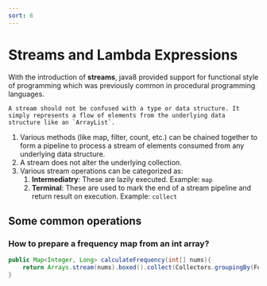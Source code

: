 ```yaml
---
sort: 6
---
```


# Streams and Lambda Expressions

With the introduction of **streams**, java8 provided support for functional style of programming which was previously common in procedural programming languages.

```warning
A stream should not be confused with a type or data structure. It simply represents a flow of elements from the underlying data structure like an `ArrayList`.
```

1. Various methods (like map, filter, count, etc.) can be chained together to form a pipeline to process a stream of elements consumed from any underlying data structure.
2. A stream does not alter the underlying collection.
3. Various stream operations can be categorized as:
   1. **Intermediatry**: These are lazily executed. Example: `map`
   2. **Terminal**: These are used to mark the end of a stream pipeline and return result on execution. Example: `collect`

## Some common operations

### How to prepare a frequency map from an int array?

```java
public Map<Integer, Long> calculateFrequency(int[] nums){
    return Arrays.stream(nums).boxed().collect(Collectors.groupingBy(Function.identity(), Collectors.counting()));
}
```
